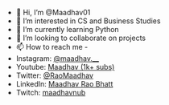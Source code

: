 - 👋 Hi, I’m @Maadhav01
- 👀 I’m interested in CS and Business Studies
- 🌱 I’m currently learning Python
- 💞️ I’m looking to collaborate on projects
- 📫 How to reach me - 
- Instagram: [@maadhav.__](https://www.instagram.com/maadhav.__/)
- Youtube: [Maadhav (1k+ subs)](https://www.youtube.com/c/MAADHAV123)
- Twitter: [@RaoMaadhav](https://twitter.com/RaoMaadhav)
- LinkedIn: [Maadhav Rao Bhatt](https://www.linkedin.com/in/maadhav-rao-bhatt-413407232/)
- Twitch: [maadhavnub](https://www.twitch.tv/maadhavnub)
<!---
Maadhav01/Maadhav01 is a ✨ special ✨ repository because its `README.md` (this file) appears on your GitHub profile.
You can click the Preview link to take a look at your changes.
--->
